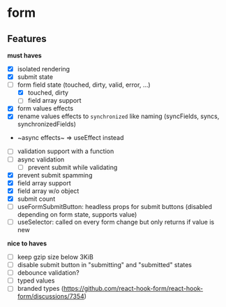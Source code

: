 # form

## Features

**must haves**

- [x] isolated rendering
- [x] submit state
- [ ] form field state (touched, dirty, valid, error, ...)
  - [x] touched, dirty
  - [ ] field array support
- [x] form values effects
- [x] rename values effects to `synchronized` like naming (syncFields, syncs, synchronizedFields)
- ~async effects~ => useEffect instead
- [ ] validation support with a function
- [ ] async validation
  - [ ] prevent submit while validating
- [x] prevent submit spamming
- [x] field array support
- [x] field array w/o object
- [x] submit count
- [ ] useFormSubmitButton: headless props for submit buttons (disabled depending on form state, supports value)
- [ ] useSelector: called on every form change but only returns if value is new

**nice to haves**

- [ ] keep gzip size below 3KiB
- [ ] disable submit button in "submitting" and "submitted" states
- [ ] debounce validation?
- [ ] typed values
- [ ] branded types (https://github.com/react-hook-form/react-hook-form/discussions/7354)

